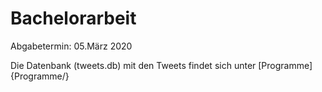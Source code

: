 # Bachelorarbeit

Abgabetermin: 05.März 2020

Die Datenbank (tweets.db) mit den Tweets findet sich unter [Programme]{Programme/}

